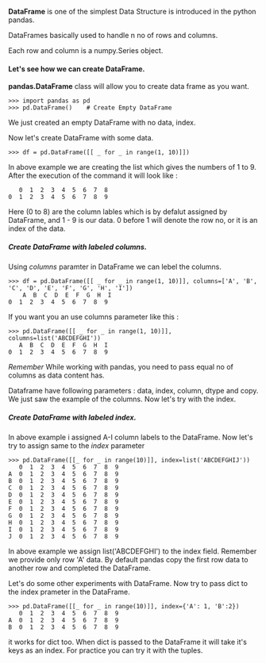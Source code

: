 __DataFrame__ is one of the simplest Data Structure is introduced in the python pandas.

DataFrames basically used to handle n no of rows and columns.

Each row and column is a numpy.Series object.

#### Let's see how we can create DataFrame.
__pandas.DataFrame__ class will allow you to create data frame as you want.
```
>>> import pandas as pd
>>> pd.DataFrame()    # Create Empty DataFrame
```
We just created an empty DataFrame with no data, index.

Now let's create DataFrame with some data.
```
>>> df = pd.DataFrame([[ _ for _ in range(1, 10)]])
```
In above example we are creating the list which gives the numbers of 1 to 9.
After the execution of the command it will look like :
```
   0  1  2  3  4  5  6  7  8
0  1  2  3  4  5  6  7  8  9
```
Here (0 to 8) are the column lables which is by defalut assigned by DataFrame, and 1 - 9 is our data.
0 before 1 will denote the row no, or it is an index of the data.

##### Create DataFrame with labeled columns.
Using *columns* paramter in DataFrame we can lebel the columns.
```
>>> df = pd.DataFrame([[ _ for _ in range(1, 10)]], columns=['A', 'B', 'C', 'D', 'E', 'F', 'G', 'H', 'I'])
    A  B  C  D  E  F  G  H  I
0  1  2  3  4  5  6  7  8  9

```
If you want you an use columns parameter like this :
```
>>> pd.DataFrame([[ _ for _ in range(1, 10)]], columns=list('ABCDEFGHI'))
   A  B  C  D  E  F  G  H  I
0  1  2  3  4  5  6  7  8  9
```
*Remember* While working with pandas, you need to pass equal no of columns as data content has.

Dataframe have following parameters : data, index, column, dtype and copy. We just saw the example of the columns. Now let's try with the index.

##### Create DataFrame with labeled index.
In above example i assigned A-I column labels to the DataFrame. Now let's try to assign same to the *index* parameter
```
>>> pd.DataFrame([[_ for _ in range(10)]], index=list('ABCDEFGHIJ')) 
   0  1  2  3  4  5  6  7  8  9
A  0  1  2  3  4  5  6  7  8  9
B  0  1  2  3  4  5  6  7  8  9
C  0  1  2  3  4  5  6  7  8  9
D  0  1  2  3  4  5  6  7  8  9
E  0  1  2  3  4  5  6  7  8  9
F  0  1  2  3  4  5  6  7  8  9
G  0  1  2  3  4  5  6  7  8  9
H  0  1  2  3  4  5  6  7  8  9
I  0  1  2  3  4  5  6  7  8  9
J  0  1  2  3  4  5  6  7  8  9
```
In above example we assign list('ABCDEFGHI') to the index field. Remember we provide only row 'A' data. By default pandas copy the first row data to another row and completed the DataFrame.

Let's do some other experiments with DataFrame. Now try to pass dict to the index prameter in the DataFrame.
```
>>> pd.DataFrame([[_ for _ in range(10)]], index={'A': 1, 'B':2})
   0  1  2  3  4  5  6  7  8  9
A  0  1  2  3  4  5  6  7  8  9
B  0  1  2  3  4  5  6  7  8  9
```

it works for dict too. When dict is passed to the DataFrame it will take it's keys as an index. For practice you can try it with the tuples.

